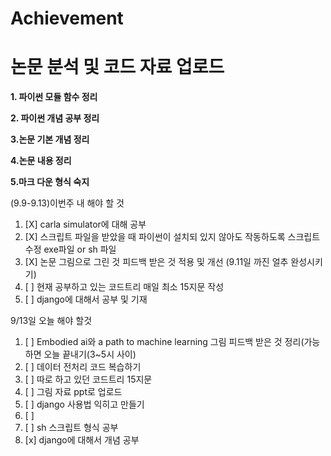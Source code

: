 # Achievement
논문 분석 및 코드 자료 업로드
=====================
**1. 파이썬 모듈 함수 정리**

**2. 파이썬 개념 공부 정리**

**3.논문 기본 개념 정리**

**4.논문 내용 정리**

**5.마크 다운 형식 숙지**




(9.9-9.13)이번주 내 해야 할 것
1. [X] carla simulator에 대해 공부
2. [X] 스크립트 파일을 받았을 때 파이썬이 설치되 있지 않아도 작동하도록 스크립트 수정 exe파일 or sh 파일
3. [X] 논문 그림으로 그린 것 피드백 받은 것 적용 및 개선 (9.11일 까진 얼추 완성시키기)
4. [ ] 현재 공부하고 있는 코드트리 매일 최소 15지문 작성
6. [ ] django에 대해서 공부 및 기재


9/13일 오늘 해야 할것

1. [ ] Embodied ai와 a path to machine learning 그림 피드백 받은 것 정리(가능하면 오늘 끝내기(3~5시 사이)
2. [ ] 데이터 전처리 코드 복습하기
3. [ ] 따로 하고 있던 코드트리 15지문
4. [ ] 그림 자료 ppt로 업로드
5. [ ] django 사용법 익히고 만들기
6. [ ] 
7. [ ] sh 스크립트 형식 공부
8. [x] django에 대해서 개념 공부
